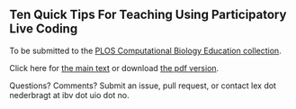 Ten Quick Tips For Teaching Using Participatory Live Coding
----------------------------------------------

To be submitted to the [PLOS Computational Biology Education collection](https://collections.plos.org/compbiol-education).

Click here for [the main text](ten_quick_tips_live_coding.md#ten-quick-tips-for-teaching-using-participatory-live-coding) or download [the pdf version](ten_quick_tips_live_coding.pdf).

Questions? Comments? Submit an issue, pull request, or contact lex dot nederbragt at ibv dot uio dot no.
